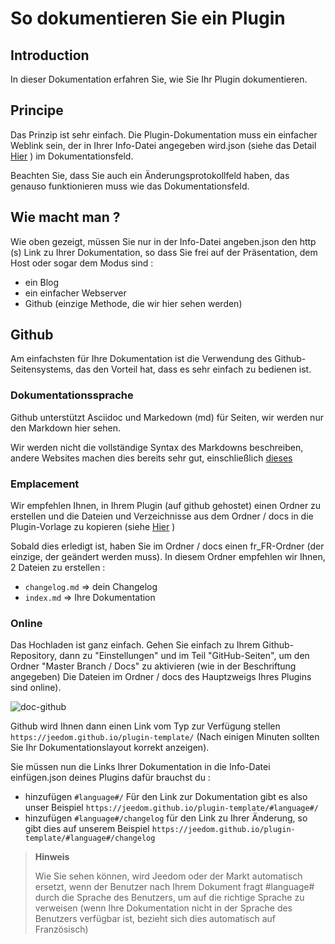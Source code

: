 # So dokumentieren Sie ein Plugin

## Introduction

In dieser Dokumentation erfahren Sie, wie Sie Ihr Plugin dokumentieren.

## Principe

Das Prinzip ist sehr einfach. Die Plugin-Dokumentation muss ein einfacher Weblink sein, der in Ihrer Info-Datei angegeben wird.json (siehe das Detail [Hier](https://doc.jeedom.com/de_DE/dev/structure_info_json) ) im Dokumentationsfeld.

Beachten Sie, dass Sie auch ein Änderungsprotokollfeld haben, das genauso funktionieren muss wie das Dokumentationsfeld.

## Wie macht man ?

Wie oben gezeigt, müssen Sie nur in der Info-Datei angeben.json den http (s) Link zu Ihrer Dokumentation, so dass Sie frei auf der Präsentation, dem Host oder sogar dem Modus sind :

- ein Blog
- ein einfacher Webserver
- Github (einzige Methode, die wir hier sehen werden)

## Github

Am einfachsten für Ihre Dokumentation ist die Verwendung des Github-Seitensystems, das den Vorteil hat, dass es sehr einfach zu bedienen ist.

### Dokumentationssprache

Github unterstützt Asciidoc und Markedown (md) für Seiten, wir werden nur den Markdown hier sehen.

Wir werden nicht die vollständige Syntax des Markdowns beschreiben, andere Websites machen dies bereits sehr gut, einschließlich [dieses](https://guides.github.com/pdfs/markdown-cheatsheet-online.pdf)

### Emplacement

Wir empfehlen Ihnen, in Ihrem Plugin (auf github gehostet) einen Ordner zu erstellen und die Dateien und Verzeichnisse aus dem Ordner / docs in die Plugin-Vorlage zu kopieren (siehe [Hier](https://doc.jeedom.com/de_DE/dev/plugin_template) )

Sobald dies erledigt ist, haben Sie im Ordner / docs einen fr_FR-Ordner (der einzige, der geändert werden muss). In diesem Ordner empfehlen wir Ihnen, 2 Dateien zu erstellen :

- ``changelog.md`` => dein Changelog
- ``index.md`` => Ihre Dokumentation

### Online

Das Hochladen ist ganz einfach. Gehen Sie einfach zu Ihrem Github-Repository, dann zu "Einstellungen" und im Teil "GitHub-Seiten", um den Ordner "Master Branch / Docs" zu aktivieren (wie in der Beschriftung angegeben) Die Dateien im Ordner / docs des Hauptzweigs Ihres Plugins sind online).

![doc-github](images/tutoDoc.png)

Github wird Ihnen dann einen Link vom Typ zur Verfügung stellen ``https://jeedom.github.io/plugin-template/`` (Nach einigen Minuten sollten Sie Ihr Dokumentationslayout korrekt anzeigen).

Sie müssen nun die Links Ihrer Dokumentation in die Info-Datei einfügen.json deines Plugins dafür brauchst du :

- hinzufügen ``#language#/`` Für den Link zur Dokumentation gibt es also unser Beispiel ``https://jeedom.github.io/plugin-template/#language#/``
- hinzufügen ``#language#/changelog`` für den Link zu Ihrer Änderung, so gibt dies auf unserem Beispiel ``https://jeedom.github.io/plugin-template/#language#/changelog``

> **Hinweis**
>
> Wie Sie sehen können, wird Jeedom oder der Markt automatisch ersetzt, wenn der Benutzer nach Ihrem Dokument fragt #language# durch die Sprache des Benutzers, um auf die richtige Sprache zu verweisen (wenn Ihre Dokumentation nicht in der Sprache des Benutzers verfügbar ist, bezieht sich dies automatisch auf Französisch)
